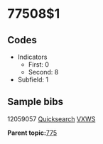 # 77508$1

## Codes

-   Indicators
    -   First: 0
    -   Second: 8
-   Subfield: 1

## Sample bibs

12059057 [Quicksearch](https://search.library.yale.edu/catalog/12059057) [VXWS](http://prodorbis.library.yale.edu:7014/vxws/GetHoldingsService?bibId=12059057)

**Parent topic:**[775](../../tags/775/775.md)

